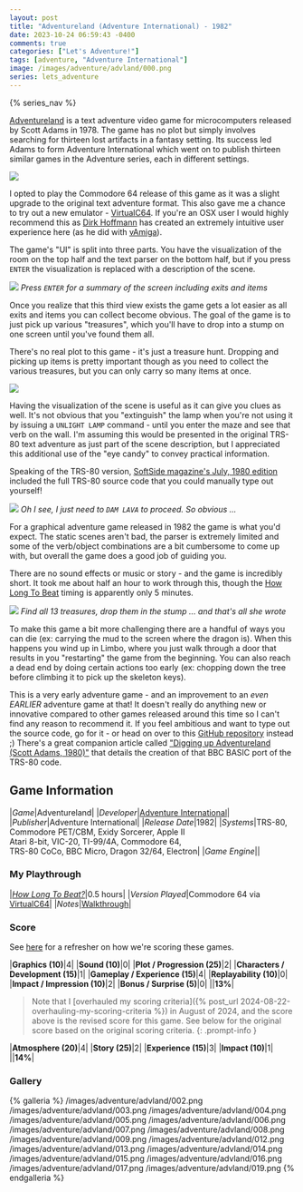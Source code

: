 ```yaml
---
layout: post
title: "Adventureland (Adventure International) - 1982"
date: 2023-10-24 06:59:43 -0400
comments: true
categories: ["Let's Adventure!"]
tags: [adventure, "Adventure International"]
image: /images/adventure/advland/000.png
series: lets_adventure
---
```

{% series_nav %}

[Adventureland](https://en.wikipedia.org/wiki/Adventureland_(video_game)) is a text adventure video game for microcomputers released by Scott Adams in 1978. The game has no plot but simply involves searching for thirteen lost artifacts in a fantasy setting. Its success led Adams to form Adventure International which went on to publish thirteen similar games in the Adventure series, each in different settings.

![](/images/adventure/advland/001.png)

I opted to play the Commodore 64 release of this game as it was a slight upgrade to the original text adventure format. This also gave me a chance to try out a new emulator - [VirtualC64](https://dirkwhoffmann.github.io/virtualc64/). If you're an OSX user I would highly recommend this as [Dirk Hoffmann](https://www.dirkwhoffmann.de/) has created an extremely intuitive user experience here (as he did with [vAmiga](https://dirkwhoffmann.github.io/vAmiga/)).

The game's "UI" is split into three parts. You have the visualization of the room on the top half and the text parser on the bottom half, but if you press `ENTER` the visualization is replaced with a description of the scene.

![](/images/adventure/advland/011.png)
_Press `ENTER` for a summary of the screen including exits and items_

Once you realize that this third view exists the game gets a lot easier as all exits and items you can collect become obvious. The goal of the game is to just pick up various "treasures", which you'll have to drop into a stump on one screen until you've found them all.

There's no real plot to this game - it's just a treasure hunt. Dropping and picking up items is pretty important though as you need to collect the various treasures, but you can only carry so many items at once.

![](/images/adventure/advland/010.png)

Having the visualization of the scene is useful as it can give you clues as well. It's not obvious that you "extinguish" the lamp when you're not using it by issuing a `UNLIGHT LAMP` command - until you enter the maze and see that verb on the wall. I'm assuming this would be presented in the original TRS-80 text adventure as just part of the scene description, but I appreciated this additional use of the "eye candy" to convey practical information.

Speaking of the TRS-80 version, [SoftSide magazine's July, 1980 edition](https://archive.org/details/softside-magazine-22/page/n35/mode/2up?view=theater) included the full TRS-80 source code that you could manually type out yourself!

![](/images/adventure/advland/018.png)
_Oh I see, I just need to `DAM LAVA` to proceed. So obvious ..._

For a graphical adventure game released in 1982 the game is what you'd expect. The static scenes aren't bad, the parser is extremely limited and some of the verb/object combinations are a bit cumbersome to come up with, but overall the game does a good job of guiding you.

There are no sound effects or music or story - and the game is incredibly short. It took me about half an hour to work through this, though the [How Long To Beat](https://howlongtobeat.com/game/23143) timing is apparently only 5 minutes.

![](/images/adventure/advland/020.png)
_Find all 13 treasures, drop them in the stump ... and that's all she wrote_

To make this game a bit more challenging there are a handful of ways you can die (ex: carrying the mud to the screen where the dragon is). When this happens you wind up in Limbo, where you just walk through a door that results in you "restarting" the game from the beginning. You can also reach a dead end by doing certain actions too early (ex: chopping down the tree before climbing it to pick up the skeleton keys).

This is a very early adventure game - and an improvement to an _even EARLIER_ adventure game at that! It doesn't really do anything new or innovative compared to other games released around this time so I can't find any reason to recommend it. If you feel ambitious and want to type out the source code, go for it - or head on over to this [GitHub repository](https://github.com/ahope1/Beeb-Adventureland) instead ;) There's a great companion article called ["Digging up Adventureland (Scott Adams, 1980)"](https://ahopeful.wordpress.com/2020/09/13/digging-up-adventureland-scott-adams-1980/) that details the creation of that BBC BASIC port of the TRS-80 code.



## Game Information

|*Game*|Adventureland|
|*Developer*|[Adventure International](https://en.wikipedia.org/wiki/Adventure_International)|
|*Publisher*|Adventure International|
|*Release Date*|1982|
|*Systems*|TRS-80, Commodore PET/CBM, Exidy Sorcerer, Apple II<br>Atari 8-bit, VIC-20, TI-99/4A, Commodore 64,<br>TRS-80 CoCo, BBC Micro, Dragon 32/64, Electron|
|*Game Engine*||


### My Playthrough

|[*How Long To Beat?*](https://howlongtobeat.com/game/23143)|0.5 hours|
|*Version Played*|Commodore 64 via [VirtualC64](https://dirkwhoffmann.github.io/virtualc64/)|
|*Notes*|[Walkthrough](https://gamefaqs.gamespot.com/c64/572689-adventureland/faqs/72205)|

### Score

See [here](https://www.alexbevi.com/blog/2021/07/28/adventure-games-1980-1999/#scoring) for a refresher on how we're scoring these games.

|**Graphics (10)**|4|
|**Sound (10)**|0|
|**Plot / Progression (25)**|2|
|**Characters / Development (15)**|1|
|**Gameplay / Experience (15)**|4|
|**Replayability (10)**|0|
|**Impact / Impression (10)**|2|
|**Bonus / Surprise (5)**|0|
||**13%**|

> Note that I [overhauled my scoring criteria]({% post_url 2024-08-22-overhauling-my-scoring-criteria %}) in August of 2024, and the score above is the revised score for this game.
> See below for the original score based on the original scoring criteria.
{: .prompt-info }

|**Atmosphere (20)**|4|
|**Story (25)**|2|
|**Experience (15)**|3|
|**Impact (10)**|1|
||**14%**|

### Gallery

{% galleria %}
/images/adventure/advland/002.png
/images/adventure/advland/003.png
/images/adventure/advland/004.png
/images/adventure/advland/005.png
/images/adventure/advland/006.png
/images/adventure/advland/007.png
/images/adventure/advland/008.png
/images/adventure/advland/009.png
/images/adventure/advland/012.png
/images/adventure/advland/013.png
/images/adventure/advland/014.png
/images/adventure/advland/015.png
/images/adventure/advland/016.png
/images/adventure/advland/017.png
/images/adventure/advland/019.png
{% endgalleria %}